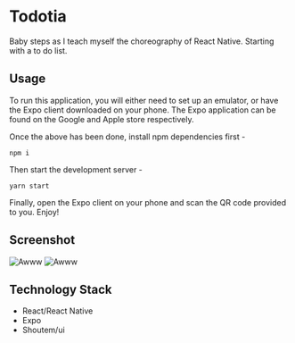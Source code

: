 # Todotia
Baby steps as I teach myself the choreography of React Native. Starting with a to do list.

## Usage
To run this application, you will either need to set up an emulator, or have the Expo client downloaded on your phone. The Expo application can be found on the Google and Apple store respectively.


Once the above has been done, install npm dependencies first -

`npm i`

Then start the development server -

`yarn start`

Finally, open the Expo client on your phone and scan the QR code provided to you. Enjoy!



## Screenshot

![Awww](https://i.imgur.com/YSqUN7t.png "Yeah")
![Awww](https://i.imgur.com/knM6m5K.png "Yeah")

## Technology Stack
- React/React Native
- Expo
- Shoutem/ui